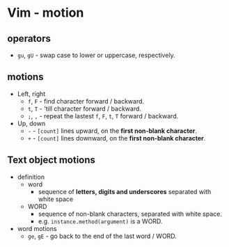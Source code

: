 # Vim - motion

## operators
- `gu`, `gU` - swap case to lower or uppercase, respectively.

## motions
- Left, right
    - `f`, `F` - find character forward / backward.
    - `t`, `T` - 'till character forward / backward.
    - `;`, `,` - repeat the lastest `f`, `F`, `t`, `T` forward / backward.
- Up, down
    - `-` - `[count]` lines upward, on the **first non-blank character**.
    - `+` - `[count]` lines downward, on the **first non-blank character**.

## Text object motions
- definition
    - word
        - sequence of **letters, digits and underscores** separated with white
        space
    - WORD
        - sequence of non-blank characters, separated with white space.
        - e.g. `instance.method(argument)` is a WORD.
- word motions
    - `ge`, `gE` - go back to the end of the last word / WORD.
